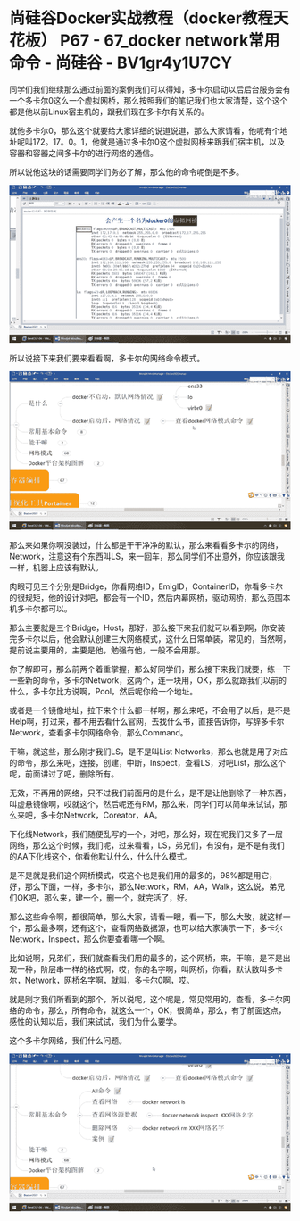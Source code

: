 # 尚硅谷Docker实战教程（docker教程天花板） P67 - 67_docker network常用命令 - 尚硅谷 - BV1gr4y1U7CY

同学们我们继续那么通过前面的案例我们可以得知，多卡尔启动以后后台服务会有一个多卡尔0这么一个虚拟网桥，那么按照我们的笔记我们也大家清楚，这个这个都是他以前Linux宿主机的，跟我们现在多卡尔有关系的。

就他多卡尔0，那么这个就要给大家详细的说道说道，那么大家请看，他呢有个地址呢叫172。17。0。1，他就是通过多卡尔0这个虚拟网桥来跟我们宿主机，以及容器和容器之间多卡尔的进行网络的通信。

所以说他这块的话需要同学们务必了解，那么他的命令呢倒是不多。

![](img/67c37c99a8f2071865541ee49e823608_1.png)

所以说接下来我们要来看看啊，多卡尔的网络命令模式。

![](img/67c37c99a8f2071865541ee49e823608_3.png)

那么来如果你啊没装过，什么都是干干净净的默认，那么来看看多卡尔的网络，Network，注意这有个东西叫LS，来一回车，那么同学们不出意外，你应该跟我一样，机器上应该有默认。

肉眼可见三个分别是Bridge，你看网络ID，EmigID，ContainerID，你看多卡尔的很规矩，他的设计对吧，都会有一个ID，然后内幕网桥，驱动网桥，那么范围本机多卡尔都可以。

那么主要就是三个Bridge，Host，那好，那么接下来我们就可以看到啊，你安装完多卡尔以后，他会默认创建三大网络模式，这什么日常单装，常见的，当然啊，提前说主要用的，主要是他，勉强有他，一般不会用那。

你了解即可，那么前两个着重掌握，那么好同学们，那么接下来我们就要，练一下一些新的命令，多卡尔Network，这两个，连一块用，OK，那么就跟我们以前的什么，多卡尔比方说啊，Pool，然后呢你给一个地址。

或者是一个镜像地址，拉下来个什么都一样啊，那么来吧，不会用了以后，是不是Help啊，打过来，都不用去看什么官网，去找什么书，直接告诉你，写辞多卡尔Network，查看多卡尔网络命令，那么Command。

干嘛，就这些，那么刚才我们LS，是不是叫List Networks，那么也就是用了对应的命令，那么来吧，连接，创建，中断，Inspect，查看LS，对吧List，那么这个呢，前面讲过了吧，删除所有。

无效，不再用的网络，只不过我们前面用的是什么，是不是让他删除了一种东西，叫虚悬镜像啊，哎就这个，然后呢还有RM，那么来，同学们可以简单来试试，那么来吧，多卡尔Network，Coreator，AA。

下化线Network，我们随便乱写的一个，对吧，那么好，现在呢我们又多了一层网络，那么这个时候，我们呢，过来看看，LS，弟兄们，有没有，是不是有我们的AA下化线这个，你看他默认什么，什么什么模式。

是不是就是我们这个网桥模式，哎这个也是我们用的最多的，98%都是用它，好，那么下面，一样，多卡尔，那么Network，RM，AA，Walk，这么说，弟兄们OK吧，那么来，建一个，删一个，就完活了，好。

那么这些命令啊，都很简单，那么大家，请看一眼，看一下，那么大致，就这样一个，那么最多啊，还有这个，查看网络数据源，也可以给大家演示一下，多卡尔Network，Inspect，那么你要查看哪一个啊。

比如说啊，兄弟们，我们就查看我们用的最多的，这个网桥，来，干嘛，是不是出现一种，阶层串一样的格式啊，哎，你的名字啊，叫网桥，你看，默认数叫多卡尔，Network，网桥名字啊，就叫，多卡尔0啊，哎。

就是刚才我们所看到的那个，所以说呢，这个呢是，常见常用的，查看，多卡尔网络的命令，那么，所有命令，就这么一个，OK，很简单，那么，有了前面这点，感性的认知以后，我们来试试，我们为什么要学。

这个多卡尔网络，我们什么问题。

![](img/67c37c99a8f2071865541ee49e823608_5.png)